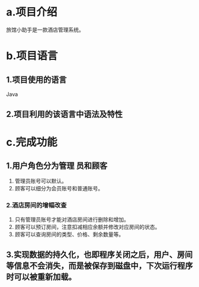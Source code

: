 # a.项目介绍  

旅馆小助手是一款酒店管理系统。



# b.项目语言

## 1.项目使用的语言  

Java

## 2.项目利用的该语言中语法及特性  



# c.完成功能  

## 1.用户**角色**分为管理 员和顾客

1. 管理员账号可以默认。
2. 顾客可以细分为会员账号和普通账号。



### 2.酒店**房间**的增幅改查

1. 只有管理员账号才能对酒店房间进行删除和增加。
2. 顾客可以预订房间，注意扣减相应余额并修改对应房间的状态。
3. 顾客可以查询房间的类型、价格、剩余数量等。



## 3.实现数据的**持久化**，也即程序关闭之后，用户、房间等信息不会消失，而是被保存到磁盘中，下次运行程序时可以被重新加载。

















 
